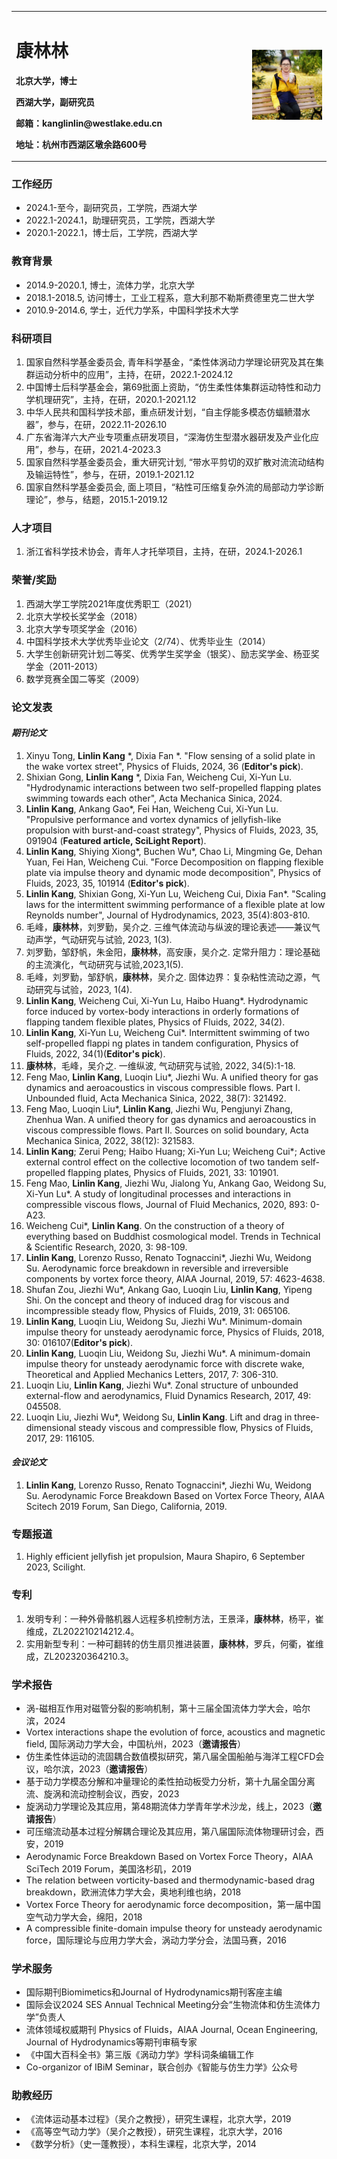 <table>
  <tr>
    <td width="75%">
      <h1>康林林</h1>
      <p><b>北京大学，博士</b></p>
      <p><b>西湖大学，副研究员</b></p>
      <p><b>邮箱：kanglinlin@westlake.edu.cn</b></p>
      <p><b>地址：杭州市西湖区墩余路600号</b></p>
    </td>
    <td width="25%">
      <img src="/KLL.jpg" width="100%">
    </td>
  </tr>
</table>

### **工作经历**    
  + 2024.1-至今，副研究员，工学院，西湖大学  
  + 2022.1-2024.1，助理研究员，工学院，西湖大学  
  + 2020.1-2022.1，博士后，工学院，西湖大学

### **教育背景**    
  + 2014.9-2020.1, 博士，流体力学，北京大学  
  + 2018.1-2018.5, 访问博士，工业工程系，意大利那不勒斯费德里克二世大学  
  + 2010.9-2014.6, 学士，近代力学系，中国科学技术大学    

### **科研项目**  
1. 国家自然科学基金委员会, 青年科学基金，“柔性体涡动力学理论研究及其在集群运动分析中的应用”，主持，在研，2022.1-2024.12
2. 中国博士后科学基金会，第69批面上资助，“仿生柔性体集群运动特性和动力学机理研究”，主持，在研，2020.1-2021.12
3. 中华人民共和国科学技术部，重点研发计划，“自主俘能多模态仿蝠鲼潜水器”，参与，在研，2022.11-2026.10
4. 广东省海洋六大产业专项重点研发项目，“深海仿生型潜水器研发及产业化应用”，参与，在研，2021.4-2023.3
5. 国家自然科学基金委员会，重大研究计划, “带水平剪切的双扩散对流流动结构及输运特性”，参与，在研，2019.1-2021.12
6. 国家自然科学基金委员会, 面上项目，“粘性可压缩复杂外流的局部动力学诊断理论”，参与，结题，2015.1-2019.12

### **人才项目**  
1. 浙江省科学技术协会，青年人才托举项目，主持，在研，2024.1-2026.1
                  
### **荣誉/奖励**
1. 西湖大学工学院2021年度优秀职工（2021）
2. 北京大学校长奖学金（2018）
3. 北京大学专项奖学金（2016）
4. 中国科学技术大学优秀毕业论文（2/74）、优秀毕业生（2014）
5. 大学生创新研究计划二等奖、优秀学生奖学金（银奖）、励志奖学金、杨亚奖学金（2011-2013）
6. 数学竞赛全国二等奖（2009）                                                                                         

### **论文发表**  
#### *期刊论文*  
1. Xinyu Tong, **Linlin Kang** *, Dixia Fan *. "Flow sensing of a solid plate in the wake vortex street", Physics of Fluids, 2024, 36 (**Editor's pick**).
2. Shixian Gong, **Linlin Kang** *, Dixia Fan, Weicheng Cui, Xi-Yun Lu. "Hydrodynamic interactions between two self-propelled flapping plates swimming towards each other", Acta Mechanica Sinica, 2024. 
3.  **Linlin Kang**, Ankang Gao*, Fei Han, Weicheng Cui, Xi-Yun Lu. "Propulsive performance and vortex dynamics of jellyfish-like propulsion with burst-and-coast strategy", Physics of Fluids, 2023, 35, 091904 (**Featured article, SciLight Report**).
4. **Linlin Kang**, Shiying Xiong*, Buchen Wu*, Chao Li, Mingming Ge, Dehan Yuan, Fei Han, Weicheng Cui. "Force Decomposition on flapping flexible plate via impulse theory and dynamic mode decomposition", Physics of Fluids, 2023, 35, 101914 (**Editor's pick**).
5. **Linlin Kang**, Shixian Gong, Xi-Yun Lu, Weicheng Cui, Dixia Fan*. "Scaling laws for the intermittent swimming performance of a flexible plate at low Reynolds number", Journal of Hydrodynamics, 2023, 35(4):803-810.
6. 毛峰，**康林林**，刘罗勤，吴介之. 三维气体流动与纵波的理论表述——兼议气动声学，气动研究与试验, 2023, 1(3).
7. 刘罗勤，邹舒帆，朱金阳，**康林林**，高安康，吴介之. 定常升阻力：理论基础的主流演化，气动研究与试验,2023,1(5).
8. 毛峰，刘罗勤，邹舒帆，**康林林**，吴介之. 固体边界：复杂粘性流动之源，气动研究与试验，2023, 1(4).
9.  **Linlin Kang**, Weicheng Cui, Xi-Yun Lu, Haibo Huang*. Hydrodynamic force induced by vortex-body interactions in orderly formations of flapping tandem flexible plates, Physics of Fluids, 2022, 34(2). 
10.  **Linlin Kang**, Xi-Yun Lu, Weicheng Cui*. Intermittent swimming of two self-propelled flappi ng plates in tandem configuration, Physics of Fluids, 2022, 34(1)(**Editor's pick**).
11.  **康林林**，毛峰，吴介之. 一维纵波, 气动研究与试验, 2022, 34(5):1-18.
12.  Feng Mao, **Linlin Kang**, Luoqin Liu*, Jiezhi Wu. A unified theory for gas dynamics and aeroacoustics in viscous compressible flows. Part I. Unbounded fluid, Acta Mechanica Sinica, 2022, 38(7): 321492.
13.  Feng Mao, Luoqin Liu*, **Linlin Kang**, Jiezhi Wu, Pengjunyi Zhang, Zhenhua Wan. A unified theory for gas dynamics and aeroacoustics in viscous compressible flows. Part II. Sources on solid boundary, Acta Mechanica Sinica, 2022, 38(12): 321583.
14.  **Linlin Kang**; Zerui Peng; Haibo Huang; Xi-Yun Lu; Weicheng Cui*; Active external control effect on the collective locomotion of two tandem self-propelled flapping plates, Physics of Fluids, 2021, 33: 101901.
15. Feng Mao, **Linlin Kang**, Jiezhi Wu, Jialong Yu, Ankang Gao, Weidong Su, Xi-Yun Lu*. A study of longitudinal processes and interactions in compressible viscous flows, Journal of Fluid Mechanics, 2020, 893: 0-A23.
16. Weicheng Cui*, **Linlin Kang**. On the construction of a theory of everything based on Buddhist cosmological model. Trends in Technical & Scientific Research, 2020, 3: 98-109.  
17. **Linlin Kang**, Lorenzo Russo, Renato Tognaccini*, Jiezhi Wu, Weidong Su. Aerodynamic force breakdown in reversible and irreversible components by vortex force theory, AIAA Journal, 2019, 57: 4623-4638.
18. Shufan Zou, Jiezhi Wu*, Ankang Gao, Luoqin Liu, **Linlin Kang**, Yipeng Shi. On the concept and theory of induced drag for viscous and incompressible steady flow, Physics of Fluids, 2019, 31: 065106.
19. **Linlin Kang**, Luoqin Liu, Weidong Su, Jiezhi Wu*. Minimum-domain impulse theory for unsteady aerodynamic force, Physics of Fluids, 2018, 30: 016107(**Editor's pick**).
20. **Linlin Kang**, Luoqin Liu, Weidong Su, Jiezhi Wu*. A minimum-domain impulse theory for unsteady aerodynamic force with discrete wake, Theoretical and Applied Mechanics Letters, 2017, 7: 306-310.
21. Luoqin Liu, **Linlin Kang**, Jiezhi Wu*. Zonal structure of unbounded external-flow and aerodynamics, Fluid Dynamics Research, 2017, 49: 045508.
22. Luoqin Liu, Jiezhi Wu*, Weidong Su, **Linlin Kang**. Lift and drag in three-dimensional steady viscous and compressible flow, Physics of Fluids, 2017, 29: 116105.                                                                                                                                                       
#### *会议论文*  
1. **Linlin Kang**, Lorenzo Russo, Renato Tognaccini*, Jiezhi Wu, Weidong Su. Aerodynamic Force Breakdown Based on Vortex Force Theory, AIAA Scitech 2019 Forum, San Diego, California, 2019. 


### **专题报道**
1. Highly efficient jellyfish jet propulsion, Maura Shapiro, 6 September 2023, Scilight.

### **专利**
1. 发明专利：一种外骨骼机器人远程多机控制方法，王景泽，**康林林**，杨平，崔维成，ZL202210214212.4。
2. 实用新型专利：一种可翻转的仿生扇贝推进装置，**康林林**，罗兵，何衢，崔维成，ZL202320364210.3。

### **学术报告**
+ 涡-磁相互作用对磁管分裂的影响机制，第十三届全国流体力学大会，哈尔滨，2024
+ Vortex interactions shape the evolution of force, acoustics and magnetic field, 国际涡动力学大会，中国杭州，2023（**邀请报告**）
+ 仿生柔性体运动的流固耦合数值模拟研究，第八届全国船舶与海洋工程CFD会议，哈尔滨，2023（**邀请报告**）
+ 基于动力学模态分解和冲量理论的柔性拍动板受力分析，第十九届全国分离流、旋涡和流动控制会议，西安，2023
+ 旋涡动力学理论及其应用，第48期流体力学青年学术沙龙，线上，2023（**邀请报告**）
+ 可压缩流动基本过程分解耦合理论及其应用，第八届国际流体物理研讨会，西安，2019
+ Aerodynamic Force Breakdown Based on Vortex Force Theory，AIAA SciTech 2019 Forum，美国洛杉矶，2019
+ The relation between vorticity-based and thermodynamic-based drag breakdown，欧洲流体力学大会，奥地利维也纳，2018
+ Vortex Force Theory for aerodynamic force decomposition，第一届中国空气动力学大会，绵阳，2018
+ A compressible finite-domain impulse theory for unsteady aerodynamic force，国际理论与应用力学大会，涡动力学分会，法国马赛，2016

### **学术服务**
+ 国际期刊Biomimetics和Journal of Hydrodynamics期刊客座主编
+ 国际会议2024 SES Annual Technical Meeting分会“生物流体和仿生流体力学”负责人
+ 流体领域权威期刊 Physics of Fluids，AIAA Journal, Ocean Engineering, Journal of Hydrodynamics等期刊审稿专家
+ 《中国大百科全书》第三版《涡动力学》学科词条编辑工作
+ Co-organizor of IBiM Seminar，联合创办《智能与仿生力学》公众号

### **助教经历**
+ 《流体运动基本过程》（吴介之教授），研究生课程，北京大学，2019
+ 《高等空气动力学》（吴介之教授），研究生课程，北京大学，2016 
+ 《数学分析》（史一蓬教授），本科生课程，北京大学，2014


